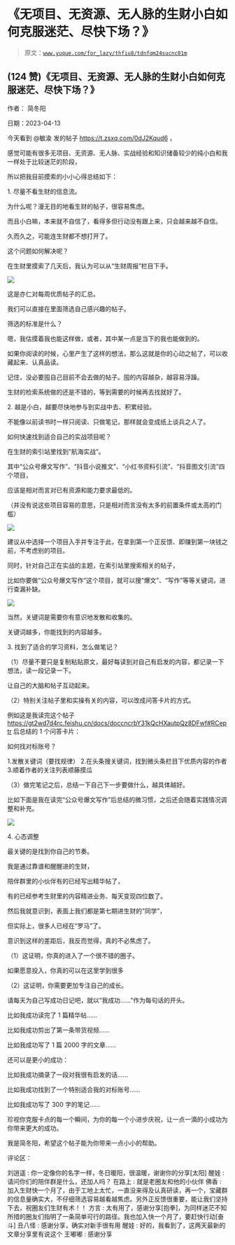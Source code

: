 # 《无项目、无资源、无人脉的生财小白如何克服迷茫、尽快下场？》

> 原文：[`www.yuque.com/for_lazy/thfiu8/tdnfqm24sucnc01m`](https://www.yuque.com/for_lazy/thfiu8/tdnfqm24sucnc01m)



## (124 赞)《无项目、无资源、无人脉的生财小白如何克服迷茫、尽快下场？》 

作者： 简冬阳 

日期：2023-04-13 

今天看到 @敏渝 发的帖子 https://t.zsxq.com/0dJ2Kqud6 ， 

感觉可能有很多无项目、无资源、无人脉、实战经验和知识储备较少的纯小白和我一样处于比较迷茫的阶段， 

所以把我目前摸索的小小心得总结如下： 

1\. 尽量不看生财的信息流。 

为什么呢？漫无目的地看生财的帖子，很容易焦虑。 

而且小白嘛，本来就不自信了，看得多但行动没有跟上来，只会越来越不自信。 

久而久之，可能连生财都不想打开了。 

这个问题如何解决呢？ 

在生财里摸索了几天后，我认为可以从“生财周报”栏目下手。 

![](img/623b9628a600956201c5933f02ff2a3c.png) 

这是亦仁对每周优质帖子的汇总。 

我们可以直接在里面筛选自己感兴趣的帖子。 

筛选的标准是什么？ 

嗯，我估摸着我也能这样做，或者，其中某一点是当下的我也能做到的。 

如果你阅读的时候，心里产生了这样的想法，那么这就是你的心动之帖了，可以收藏起来、认真品读。 

记住，没必要囤自己目前不会去做的帖子。囤的内容越杂，越容易浮躁。 

生财的检索系统做的还是不错的，等到需要的时候再去找就好了。 

2\. 越是小白，越要尽快地参与到实战中去、积累经验。 

不能像以前读书时一样只阅读、只做笔记，那样就会变成纸上谈兵之人了。 

如何快速找到适合自己的实战项目呢？ 

在生财的索引站里找到“航海实战”。 

其中“公众号爆文写作”、“抖音小说推文”、“小红书资料引流”、“抖音图文引流”四个项目， 

应该是相对而言对已有资源和能力要求最低的。 

（并没有说这些项目容易的意思，只是相对而言没有太多的前置条件或太高的门槛） 

![](img/baa22f750673d07fb6b6209815c7e511.png) 

建议从中选择一个项目入手并专注于此，在拿到第一个正反馈、即赚到第一块钱之前，不考虑别的项目。 

同时，针对自己正在实战的主题，在索引站里搜索相关的帖子， 

比如你要做“公众号爆文写作”这个项目，就可以搜“爆文”、“写作”等等关键词，进行查漏补缺。 

![](img/3252986ed70aa0c658d2031da0c7e912.png) 

当然，关键词是需要你有意识地发散和收集的。 

关键词越多，你能找到的内容越多。 

3\. 找到了适合的学习资料，怎么做笔记？ 

（1）尽量不要只是复制粘贴原文，最好每读到对自己有启发的内容，都记录一下想法，读一段记录一下。 

让自己的大脑和帖子互动起来。 

（2）特别关注帖子里和实操有关的内容，可以改成问答卡片的方式。 

例如这是我读完这个帖子 https://gt2wd7d4rc.feishu.cn/docs/doccncrbY31kQcHXautpQz8DFwf#RCeptr 后总结的 1 个问答卡片： 

如何找对标账号？ 

1.发散关键词（要找规律） 2.在头条搜关键词，找到微头条栏目下优质内容的作者 3.顺着作者的关注列表顺藤摸瓜 

（3）做完笔记之后，总结一下自己下一步要做什么，越具体越好。 

比如下面是我在读完“公众号爆文写作”后总结的微习惯，之后还会随着实践情况调整和补充。 

![](img/08fbb19e7386f8a2387d6e49093802ae.png) 

4\. 心态调整 

最关键的是找到你自己的节奏。 

我是通过靠谱和醒醒进的生财， 

陪伴群里的小伙伴有的已经写出精华帖了， 

有的已经参考生财里的内容精进业务、每天变现四位数了。 

然后我就意识到，表面上我们都是第七期进生财的“同学”， 

但实际上，很多人已经在“罗马”了。 

意识到这样的差距后，我反而觉得，真的不必焦虑了。 

（1）这证明，你真的进入了一个很不错的圈子。 

如果愿意投入，你真的可以在这里学到很多 

（2）这证明，你需要更加专注自己的成长。 

请每天为自己写成功日记吧，就以“我成功……”作为每句话的开头。 

比如我成功读完了 1 篇精华帖…… 

比如我成功剪出了第一条带货视频…… 

比如我成功写了 1 篇 2000 字的文章…… 

还可以是更小的成功： 

比如我成功摘录了一段对我很有启发的话…… 

比如我成功找到了一个特别适合我的对标账号…… 

比如我成功写了 300 字的笔记…… 

珍视你克服卡点的每一个瞬间，为你的每一个小进步庆祝，让一点一滴的小成功为你带来更大的成功。 

我是简冬阳，希望这个帖子能为你带来一点小小的帮助。 

评论区： 

刘逍遥 : 你一定像你的名字一样，冬日暖阳，很温暖，谢谢你的分享[太阳] 醒娃 : 请问你们的陪伴群是什么，还加人吗？ 在路上 : 就是老圈友和他的小伙伴 佛香 : 加入生财快一个月了，由于工地上太忙，一直没来得及认真研读，再一个，宝藏群的信息量确实大，不仔细筛选容易越看越焦虑。另外正反馈很重要，能让我们坚持下去，祝圈友们生财有术！！ 方言 : 太有用了，感谢分享[抱拳]，为同样迷茫不知所措的圈友们指明了一条简单可行的路径。我也加入快一个月了，要赶快行动[奋斗] 丑八怪 : 感谢分享，确实对新手很有用 醒娃 : 好的，我看到了，这两天最新的文章分享里有说这个 王嘟嘟 : 感谢分享